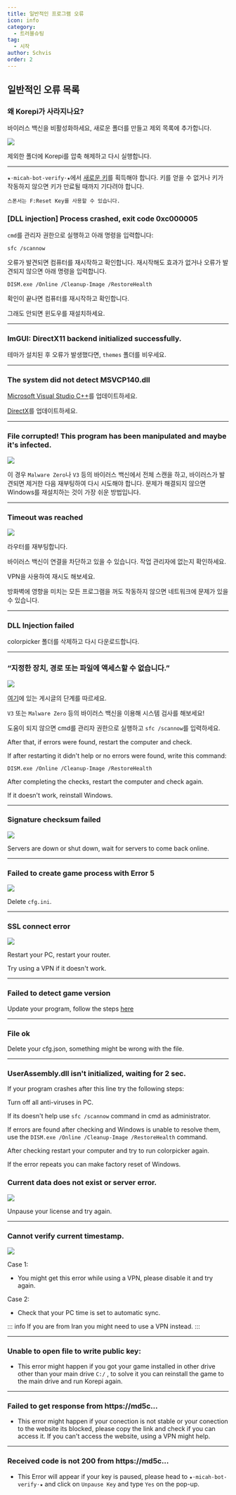 ```yaml
---
title: 일반적인 프로그램 오류
icon: info
category:
  - 트러블슈팅
tag:
  - 시작
author: Schvis
order: 2
---
```


## 일반적인 오류 목록

### 왜 Korepi가 사라지나요?

바이러스 백신을 비활성화하세요, 새로운 폴더를 만들고 제외 목록에 추가합니다.

![](../images/virus.png)

제외한 폴더에 Korepi를 압축 해제하고 다시 실행합니다.

---

`⁠★⋅micah-bot-verify⋅★`에서 [새로운 키](../guide/getkey.md)를 획득해야 합니다. 키를 얻을 수 없거나 키가 작동하지 않으면 키가 만료될 때까지 기다려야 합니다.

`스폰서는 F:Reset Key를 사용할 수 있습니다.`

### [DLL injection]  Process crashed, exit code 0xc000005

`cmd`를 관리자 권한으로 실행하고 아래 명령을 입력합니다:

`sfc /scannow`

오류가 발견되면 컴퓨터를 재시작하고 확인합니다.
재시작해도 효과가 없거나 오류가 발견되지 않으면 아래 명령을 입력합니다.

`DISM.exe /Online /Cleanup-Image /RestoreHealth`

확인이 끝나면 컴퓨터를 재시작하고 확인합니다.

그래도 안되면 윈도우를 재설치하세요.

---
### ImGUI: DirectX11 backend initialized successfully.

테마가 설치된 후 오류가 발생했다면, `themes` 폴더를 비우세요.

---
### The system did not detect MSVCP140.dll

[Microsoft Visual Studio C++](https://learn.microsoft.com/en-us/cpp/windows/latest-supported-vc-redist?view=msvc-170#visual-studio-2015-2017-2019-and-2022)를 업데이트하세요.

[DirectX](https://www.microsoft.com/en-us/download/details.aspx?id=35)를 업데이트하세요.

---
### File corrupted! This program has been manipulated and maybe it's infected.

![](/assets/images/docs/202312/virus2.png)

이 경우 `Malware Zero`나 `V3` 등의 바이러스 백신에서 전체 스캔을 하고, 바이러스가 발견되면 제거한 다음 재부팅하여 다시 시도해야 합니다. 문제가 해결되지 않으면 Windows를 재설치하는 것이 가장 쉬운 방법입니다.

---
### Timeout was reached

![](/assets/images/docs/202312/error1.png)

라우터를 재부팅합니다.

바이러스 백신이 연결을 차단하고 있을 수 있습니다. 작업 관리자에 없는지 확인하세요.

VPN을 사용하여 재시도 해보세요.

방화벽에 영향을 미치는 모든 프로그램을 꺼도 작동하지 않으면 네트워크에 문제가 있을 수 있습니다.

---
### DLL Injection failed

colorpicker 폴더를 삭제하고 다시 다운로드합니다.

---
### “지정한 장치, 경로 또는 파일에 액세스할 수 없습니다.”

![](../images/error2.png)

[여기](https://support.microsoft.com/ko-KR/topic/프로그램이나-파일을-설치-업데이트-또는-시작하려고-하면-지정한-장치-경로-또는-파일에-액세스할-수-없습니다-오류가-발생함-46361133-47ed-6967-c13e-e75d3cc29657)에 있는 게시글의 단계를 따르세요.

`V3` 또는 `Malware Zero` 등의 바이러스 백신을 이용해 시스템 검사를 해보세요!

도움이 되지 않으면 cmd를 관리자 권한으로 실행하고 `sfc /scannow`를 입력하세요.

After that, if errors were found, restart the computer and check.

If after restarting it didn't help or no errors were found, write this command:

`DISM.exe /Online /Cleanup-Image /RestoreHealth`

After completing the checks, restart the computer and check again.

If it doesn't work, reinstall Windows.

---
### Signature checksum failed

![](/assets/images/docs/202312/checksum.png)

Servers are down or shut down, wait for servers to come back online.

---
### Failed to create game process with Error 5

![](/assets/images/docs/202312/error3.png)

Delete `cfg.ini`.

---
### SSL connect error

![](/assets/images/docs/202312/error4.png)

Restart your PC, restart your router.

Try using a VPN if it doesn't work.

---
### Failed to detect game version

Update your program, follow the steps [here](../start/download.md)

---
### File ok

Delete your cfg.json, something might be wrong with the file.

---
### UserAssembly.dll isn't initialized, waiting for 2 sec.

If your program crashes after this line try the following steps:

Turn off all anti-viruses in PC.

If its doesn't help use `sfc /scannow` command in cmd as administrator.

If errors are found after checking and Windows is unable to resolve them, use the `DISM.exe /Online /Cleanup-Image /RestoreHealth` command. 

After checking restart your computer and try to run colorpicker again.

If the error repeats you can make factory reset of Windows.

### Current data does not exist or server error.

![](/assets/images/docs/202312/error.png)

Unpause your license and try again.

---
### Cannot verify current timestamp.

![](/assets/images/docs/202402/timestamp.png)

Case 1:
- You might get this error while using a VPN, please disable it and try again.

Case 2:
- Check that your PC time is set to automatic sync.

::: info If you are from Iran you might need to use a VPN instead.
:::

---
### Unable to open file to write public key:

- This error might happen if you got your game installed in other drive other than your main drive `C:/` , to solve it you can reinstall the game to the main drive and run Korepi again.

---
### Failed to get response from https://md5c...

- This error might happen if your conection is not stable or your conection to the website its blocked, please copy the link and check if you can access it. If you can't access the website, using a VPN might help.

---
### Received code is not 200 from https://md5c...

- This Error will appear if your key is paused, please head to `★⋅micah-bot-verify⋅★` and click on `Unpause Key` and type `Yes` on the pop-up.